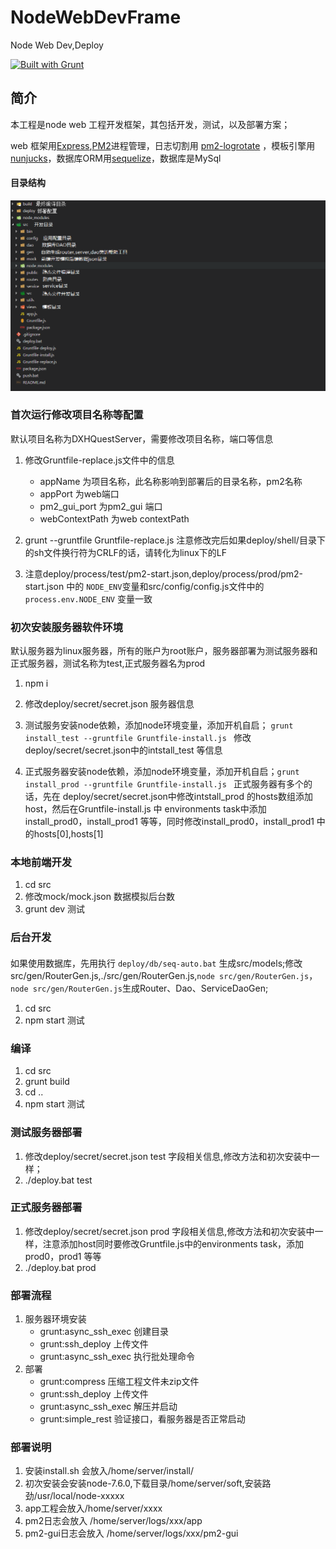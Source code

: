 # NodeWebDevFrame
Node Web Dev,Deploy

[![Built with Grunt](https://cdn.gruntjs.com/builtwith.png)](http://gruntjs.com/)


## 简介

本工程是node web 工程开发框架，其包括开发，测试，以及部署方案；

web 框架用[Express](https://github.com/expressjs/express),[PM2](https://github.com/Unitech/pm2)进程管理，日志切割用 [pm2-logrotate](https://github.com/pm2-hive/pm2-logrotate) ，模板引擎用[nunjucks](https://github.com/mozilla/nunjucks)，数据库ORM用[sequelize](https://github.com/sequelize/sequelize)，数据库是MySql

#### 目录结构

  ![目录结构](https://github.com/yale8848/NodeWebDevFrame/blob/master/snapshot/dir.png?raw=true)

### 首次运行修改项目名称等配置

默认项目名称为DXHQuestServer，需要修改项目名称，端口等信息

1. 修改Gruntfile-replace.js文件中的信息 
   
   - appName 为项目名称，此名称影响到部署后的目录名称，pm2名称
   - appPort 为web端口
   - pm2_gui_port 为pm2_gui 端口
   - webContextPath 为web contextPath

2. grunt --gruntfile Gruntfile-replace.js  注意修改完后如果deploy/shell/目录下的sh文件换行符为CRLF的话，请转化为linux下的LF

3. 注意deploy/process/test/pm2-start.json,deploy/process/prod/pm2-start.json 中的
`NODE_ENV`变量和src/config/config.js文件中的`process.env.NODE_ENV` 变量一致


### 初次安装服务器软件环境

默认服务器为linux服务器，所有的账户为root账户，服务器部署为测试服务器和正式服务器，测试名称为test,正式服务器名为prod

1. npm i

2. 修改deploy/secret/secret.json 服务器信息

3. 测试服务安装node依赖，添加node环境变量，添加开机自启； `grunt install_test --gruntfile Gruntfile-install.js `
 修改deploy/secret/secret.json中的intstall_test 等信息

4. 正式服务器安装node依赖，添加node环境变量，添加开机自启；`grunt install_prod --gruntfile Gruntfile-install.js `
   正式服务器有多个的话，先在 deploy/secret/secret.json中修改intstall_prod 的hosts数组添加host，然后在Gruntfile-install.js 中 environments  task中添加 install_prod0，install_prod1 等等，同时修改install_prod0，install_prod1 中的hosts[0],hosts[1]

### 本地前端开发
1. cd src
2. 修改mock/mock.json 数据模拟后台数
3. grunt dev 测试

### 后台开发

####
如果使用数据库，先用执行 ` deploy/db/seq-auto.bat ` 生成src/models;修改src/gen/RouterGen.js,./src/gen/RouterGen.js,`node src/gen/RouterGen.js`，`node src/gen/RouterGen.js`生成Router、Dao、ServiceDaoGen;

1. cd src
2. npm start 测试

### 编译

1. cd src
2. grunt build
3. cd ..
4. npm start 测试

### 测试服务器部署

1. 修改deploy/secret/secret.json test 字段相关信息,修改方法和初次安装中一样；
2. ./deploy.bat test

### 正式服务器部署

1. 修改deploy/secret/secret.json prod 字段相关信息,修改方法和初次安装中一样，注意添加host同时要修改Gruntfile.js中的environments task，添加prod0，prod1 等等
2. ./deploy.bat prod


### 部署流程

1. 服务器环境安装
   - grunt:async_ssh_exec 创建目录
   - grunt:ssh_deploy 上传文件
   - grunt:async_ssh_exec 执行批处理命令
2. 部署
   - grunt:compress 压缩工程文件未zip文件
   - grunt:ssh_deploy 上传文件
   - grunt:async_ssh_exec 解压并启动
   - grunt:simple_rest 验证接口，看服务器是否正常启动

### 部署说明


1. 安装install.sh 会放入/home/server/install/
2. 初次安装会安装node-7.6.0,下载目录/home/server/soft,安装路劲/usr/local/node-xxxxx
3. app工程会放入/home/server/xxxx
4. pm2日志会放入 /home/server/logs/xxx/app
5. pm2-gui日志会放入 /home/server/logs/xxx/pm2-gui



